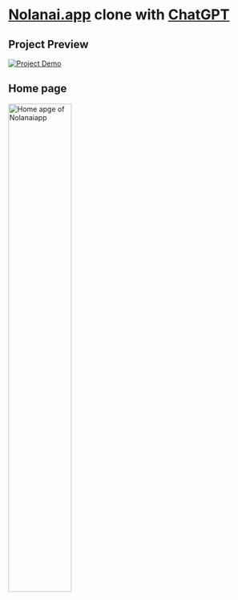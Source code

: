 # **[Nolanai.app](https://www.nolanai.app/)** clone with **[ChatGPT](https://chat.openai.com/)** 

## Project Preview
[![Project Demo](http://img.youtube.com/vi/cR3qgOs66xw/0.jpg)](http://www.youtube.com/watch?v=cR3qgOs66xw)

## Home page
<img src="./assets/output/home.jpg" alt="Home apge of Nolanaiapp" width="50%"/>

